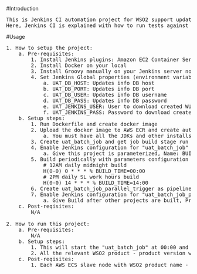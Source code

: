 #Introduction
<pre>
This is Jenkins CI automation project for WSO2 support update testing process. 
Here, Jenkins CI is explained with how to run tests against WSO2 products.
</pre>
#Usage
<pre>1. How to setup the project:
	a. Pre-requisites:
		1. Install Jenkins plugins: Amazon EC2 Container Service, database-mysql, Groovy, Parameterized Scheduler, Pipeline, Workspace Cleanup Plugin
		2. Install Docker on your local
		3. Install Groovy manually on your Jenkins server node, add GROOVY_HOME environment variable to root level then give Groovy home path to Groovy Jenkins plugin
		4. Set Jenkins Global properties (environment variables):
			a. UAT_DB_HOST: Updates info DB host
			b. UAT_DB_PORT: Updates info DB port
			c. UAT_DB_USER: Updates info DB username
			d. UAT_DB_PASS: Updates info DB password
			e. UAT_JENKINS_USER: User to download created WUM update files from Jenkins server
			f. UAT_JENKINS_PASS: Password to download created WUM update files from Jenkins server
	b. Setup steps:
		1. Run Dockerfile and create docker image
		2. Upload the docker image to AWS ECR and create auto-sclaing group in AWS to apply to ECS cluster (use ECS optimized images for docker conatainers)
			a. You must have all the JDKs and other installs which are done on docker image as well as on the Jenkins server node itself in the same paths.
		3. Create uat_batch_job and get job build stage run uatBatchJob/Jenkinsfile from this location as Excute System Groovy Script
		4. Enable Jenkins configuration for "uat_batch_job" with "Delete workspace before build starts", "This project is parameterised" and "Build periodically with parameters"
			a. Give this project is parameterized, Name: BUILD_TIME, Default value: 00:00, Description: "Build periodically with parameters" cron build field name. Valid values 00:00 and 14:00.
		5. Build periodically with parameters configuration of "uat_batch_job":
			# 12AM daily midnight build
			H(0-0) 0 * * * % BUILD_TIME=00:00
			# 2PM daily SL work hours build
			H(0-0) 14 * * * % BUILD_TIME=14:00
		6. Create uat_batch_job_parallel_trigger as pipeline job and get job's pipeline script from uatBatchJobParallelTrigger/Jenkinsfile from this location
		7. Enable Jenkins configuration for "uat_batch_job_parallel_trigger" with "Build after other projects are built"
			a. Give Build after other projects are built, Projects to watch: uat_batch_job, Enable Trigger only if build is stable as well.
	c. Post-reqisites:
		N/A

2. How to run this project:
	a. Pre-requisites:
		N/A
	b. Setup steps:
		1. This will start the "uat_batch_job" at 00:00 and 14:00 SL time every day and will pick up the batch of updates submitted between previous time period.
		2. All the relevant WSO2 product - product version will be run in an AWS ECS slave server node separately and parallel.
	c. Post-reqisites:
		1. Each AWS ECS slave node with WSO2 product name - version will be printed on the "uat_batch_job_parallel_trigger" console. Please have a look on whether they have passed correctly on each child job status. And check with necessary artifacts are uploaded to Nexus UAT.
</pre>
